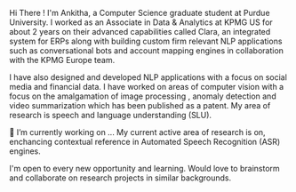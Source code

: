 
Hi There ! I'm Ankitha, a Computer Science graduate student at Purdue University. I worked as an Associate in Data & Analytics at KPMG US for about 2 years on their advanced capabilities called Clara, an integrated system for ERPs along with building custom firm relevant NLP applications such as conversational bots and account mapping engines in collaboration with the KPMG Europe team.

I have also designed and developed NLP applications with a focus on social media and financial data. I have worked on areas of computer vision with a focus on the amalgamation of image processing , anomaly detection and video summarization which has been published as a patent. My area of research is speech and language understanding (SLU).

🔭 I’m currently working on ...
My current active area of research is on, enchancing contextual reference in Automated Speech Recognition (ASR) engines.

I'm open to every new opportunity and learning. Would love to brainstorm and collaborate on research projects in similar backgrounds.
